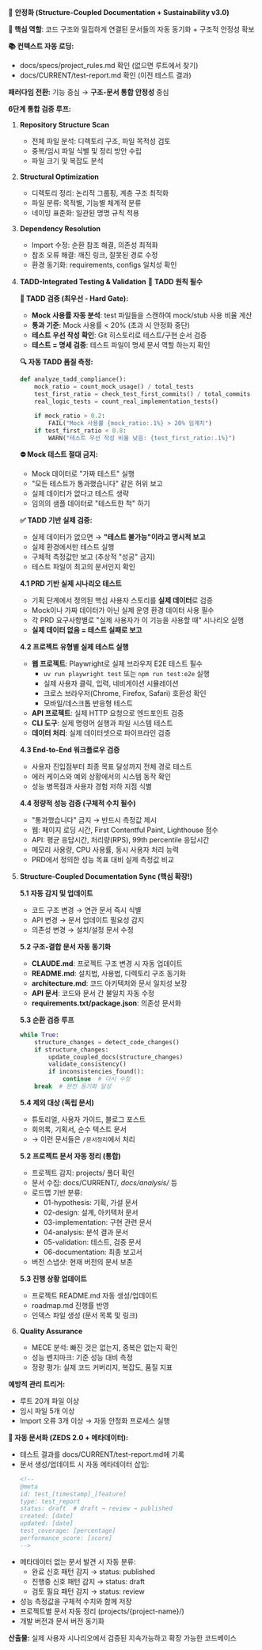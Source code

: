 🔧 **안정화 (Structure-Coupled Documentation + Sustainability v3.0)**

**🎯 핵심 역할**: 코드 구조와 밀접하게 연결된 문서들의 자동 동기화 + 구조적 안정성 확보

**📚 컨텍스트 자동 로딩:**
- docs/specs/project_rules.md 확인 (없으면 루트에서 찾기)
- docs/CURRENT/test-report.md 확인 (이전 테스트 결과)

**패러다임 전환:** 기능 중심 → **구조-문서 통합 안정성** 중심

**6단계 통합 검증 루프:**

1. **Repository Structure Scan**
   - 전체 파일 분석: 디렉토리 구조, 파일 목적성 검토
   - 중복/임시 파일 식별 및 정리 방안 수립
   - 파일 크기 및 복잡도 분석

2. **Structural Optimization**
   - 디렉토리 정리: 논리적 그룹핑, 계층 구조 최적화
   - 파일 분류: 목적별, 기능별 체계적 분류
   - 네이밍 표준화: 일관된 명명 규칙 적용

3. **Dependency Resolution**
   - Import 수정: 순환 참조 해결, 의존성 최적화
   - 참조 오류 해결: 깨진 링크, 잘못된 경로 수정
   - 환경 동기화: requirements, configs 일치성 확인

4. **TADD-Integrated Testing & Validation** 🧪 **TADD 원칙 필수**
   
   **🧪 TADD 검증 (최우선 - Hard Gate):**
   - **Mock 사용률 자동 분석**: test 파일들을 스캔하여 mock/stub 사용 비율 계산
   - **통과 기준**: Mock 사용률 < 20% (초과 시 안정화 중단)
   - **테스트 우선 작성 확인**: Git 히스토리로 테스트/구현 순서 검증
   - **테스트 = 명세 검증**: 테스트 파일이 명세 문서 역할 하는지 확인
   
   **🔍 자동 TADD 품질 측정:**
   ```python
   def analyze_tadd_compliance():
       mock_ratio = count_mock_usage() / total_tests
       test_first_ratio = check_test_first_commits() / total_commits
       real_logic_tests = count_real_implementation_tests()
       
       if mock_ratio > 0.2:
           FAIL("Mock 사용률 {mock_ratio:.1%} > 20% 임계치")
       if test_first_ratio < 0.8:
           WARN("테스트 우선 작성 비율 낮음: {test_first_ratio:.1%}")
   ```
   
   **⛔ Mock 테스트 절대 금지:**
   - Mock 데이터로 "가짜 테스트" 실행
   - "모든 테스트가 통과했습니다" 같은 허위 보고
   - 실제 데이터가 없다고 테스트 생략
   - 임의의 샘플 데이터로 "테스트한 척" 하기
   
   **✅ TADD 기반 실제 검증:**
   - 실제 데이터가 없으면 → **"테스트 불가능"이라고 명시적 보고**
   - 실제 환경에서만 테스트 실행
   - 구체적 측정값만 보고 (추상적 "성공" 금지)
   - 테스트 파일이 최고의 문서인지 확인
   
   **4.1 PRD 기반 실제 시나리오 테스트**
   - 기획 단계에서 정의된 핵심 사용자 스토리를 **실제 데이터**로 검증
   - Mock이나 가짜 데이터가 아닌 실제 운영 환경 데이터 사용 필수
   - 각 PRD 요구사항별로 "실제 사용자가 이 기능을 사용할 때" 시나리오 실행
   - **실제 데이터 없음 = 테스트 실패로 보고**
   
   **4.2 프로젝트 유형별 실제 테스트 실행**
   - **웹 프로젝트**: Playwright로 실제 브라우저 E2E 테스트 필수
     - `uv run playwright test` 또는 `npm run test:e2e` 실행
     - 실제 사용자 클릭, 입력, 네비게이션 시뮬레이션
     - 크로스 브라우저(Chrome, Firefox, Safari) 호환성 확인
     - 모바일/데스크톱 반응형 테스트
   - **API 프로젝트**: 실제 HTTP 요청으로 엔드포인트 검증
   - **CLI 도구**: 실제 명령어 실행과 파일 시스템 테스트
   - **데이터 처리**: 실제 데이터셋으로 파이프라인 검증
   
   **4.3 End-to-End 워크플로우 검증**
   - 사용자 진입점부터 최종 목표 달성까지 전체 경로 테스트
   - 에러 케이스와 예외 상황에서의 시스템 동작 확인
   - 성능 병목점과 사용자 경험 저하 지점 식별
   
   **4.4 정량적 성능 검증 (구체적 수치 필수)**
   - "통과했습니다" 금지 → 반드시 측정값 제시
   - 웹: 페이지 로딩 시간, First Contentful Paint, Lighthouse 점수
   - API: 평균 응답시간, 처리량(RPS), 99th percentile 응답시간
   - 메모리 사용량, CPU 사용률, 동시 사용자 처리 능력
   - PRD에서 정의한 성능 목표 대비 실제 측정값 비교

5. **Structure-Coupled Documentation Sync (핵심 확장!)**
   
   **5.1 자동 감지 및 업데이트**
   - 코드 구조 변경 → 연관 문서 즉시 식별
   - API 변경 → 문서 업데이트 필요성 감지
   - 의존성 변경 → 설치/설정 문서 수정
   
   **5.2 구조-결합 문서 자동 동기화**
   - **CLAUDE.md**: 프로젝트 구조 변경 시 자동 업데이트
   - **README.md**: 설치법, 사용법, 디렉토리 구조 동기화
   - **architecture.md**: 코드 아키텍처와 문서 일치성 보장
   - **API 문서**: 코드와 문서 간 불일치 자동 수정
   - **requirements.txt/package.json**: 의존성 문서화
   
   **5.3 순환 검증 루프**
   ```python
   while True:
       structure_changes = detect_code_changes()
       if structure_changes:
           update_coupled_docs(structure_changes)
           validate_consistency()
           if inconsistencies_found():
               continue  # 다시 수정
       break  # 완전 동기화 달성
   ```
   
   **5.4 제외 대상 (독립 문서)**
   - 튜토리얼, 사용자 가이드, 블로그 포스트
   - 회의록, 기획서, 순수 텍스트 문서
   - → 이런 문서들은 `/문서정리`에서 처리
   
   **5.2 프로젝트 문서 자동 정리 (통합)**
   - 프로젝트 감지: projects/ 폴더 확인
   - 문서 수집: docs/CURRENT/*, docs/analysis/* 등
   - 로드맵 기반 분류:
     * 01-hypothesis: 기획, 가설 문서
     * 02-design: 설계, 아키텍처 문서
     * 03-implementation: 구현 관련 문서
     * 04-analysis: 분석 결과 문서
     * 05-validation: 테스트, 검증 문서
     * 06-documentation: 최종 보고서
   - 버전 스냅샷: 현재 버전의 문서 보존
   
   **5.3 진행 상황 업데이트**
   - 프로젝트 README.md 자동 생성/업데이트
   - roadmap.md 진행률 반영
   - 인덱스 파일 생성 (문서 목록 및 링크)

6. **Quality Assurance**
   - MECE 분석: 빠진 것은 없는지, 중복은 없는지 확인
   - 성능 벤치마크: 기준 성능 대비 측정
   - 정량 평가: 실제 코드 커버리지, 복잡도, 품질 지표

**예방적 관리 트리거:**
- 루트 20개 파일 이상
- 임시 파일 5개 이상
- Import 오류 3개 이상
→ 자동 안정화 프로세스 실행

**💾 자동 문서화 (ZEDS 2.0 + 메타데이터):**
- 테스트 결과를 docs/CURRENT/test-report.md에 기록
- 문서 생성/업데이트 시 자동 메타데이터 삽입:
  ```markdown
  <!--
  @meta
  id: test_[timestamp]_[feature]
  type: test_report
  status: draft  # draft → review → published
  created: [date]
  updated: [date]
  test_coverage: [percentage]
  performance_score: [score]
  -->
  ```
- 메타데이터 없는 문서 발견 시 자동 분류:
  - 완료 신호 패턴 감지 → status: published
  - 진행중 신호 패턴 감지 → status: draft
  - 검토 필요 패턴 감지 → status: review
- 성능 측정값을 구체적 수치와 함께 저장
- 프로젝트별 문서 자동 정리 (projects/{project-name}/)
- 개발 버전과 문서 버전 동기화

**산출물:** 실제 사용자 시나리오에서 검증된 지속가능하고 확장 가능한 코드베이스